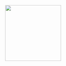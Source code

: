 <img height="180em" src="https://github-readme-stats.vercel.app/api?username=fierysolid&show_icons=true&theme=dracula&include_all_commits=true&count_private=true"/>

<!--
**fierysolid/fierysolid** is a ✨ _special_ ✨ repository because its `README.md` (this file) appears on your GitHub profile.

Here are some ideas to get you started:

- 🔭 I’m currently working on ...
- 🌱 I’m currently learning ...
- 👯 I’m looking to collaborate on ...
- 🤔 I’m looking for help with ...
- 💬 Ask me about ...
- 📫 How to reach me: ...
- 😄 Pronouns: ...
- ⚡ Fun fact: ...
-->
